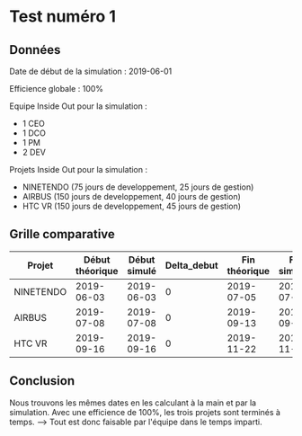 # Test numéro 1

## Données

Date de début de la simulation : 2019-06-01

Efficience globale : 100%

Equipe Inside Out pour la simulation :
* 1 CEO
* 1 DCO
* 1 PM
* 2 DEV

Projets Inside Out pour la simulation :
* NINETENDO (75 jours de developpement, 25 jours de gestion)
* AIRBUS (150 jours de developpement, 40 jours de gestion)
* HTC VR (150 jours de developpement, 45 jours de gestion)

## Grille comparative

| Projet | Début théorique | Début simulé | Delta_debut | Fin théorique | Fin simulée | Delta_fin | Delta |
|---|---|---|---|---|---|---|---|
| NINETENDO | 2019-06-03 | 2019-06-03 | 0 | 2019-07-05 | 2019-07-05 | 0 | 0 |
| AIRBUS    | 2019-07-08 | 2019-07-08 | 0 | 2019-09-13 | 2019-09-13 | 0 | 0 |
| HTC VR    | 2019-09-16 | 2019-09-16 | 0 | 2019-11-22 | 2019-11-22 | 0 | 0 |


## Conclusion
 
 Nous trouvons les mêmes dates en les calculant à la main et par la simulation.
 Avec une efficience de 100%, les trois projets sont terminés à temps.
 --> Tout est donc faisable par l'équipe dans le temps imparti.
